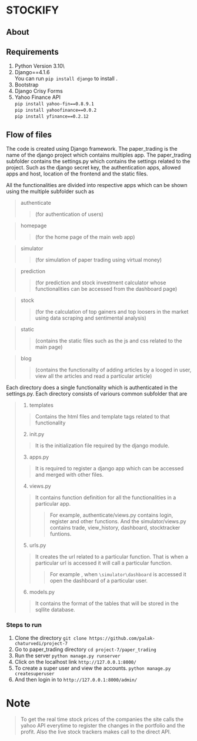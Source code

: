 # STOCKIFY

## About

## Requirements
1. Python Version 3.10\
1. Django==4.1.6\
    You can run 
```pip install django``` to install .
2. Bootstrap
3. Django Crisy Forms
4. Yahoo Finance API<br>
```pip install yahoo-fin==0.8.9.1```\
```pip install yahoofinance==0.0.2 ```\
```pip install yfinance==0.2.12```

## Flow of files
The code is created using Django framework. 
The paper_trading is the name of the django project which contains multiples app.
The paper_trading subfolder contains the settings.py which contains the settings related to the project.
Such as the django secret key, the authentication apps, allowed apps and host, location of the frontend and the static files.

All the functionalities are divided into respective apps which can be shown using the multiple subfolder such as
> authenticate 
>>(for authentication of users)

>homepage 
>>(for the home page of the main web app)

> simulator 
> >(for simulation of paper trading using virtual money)

> prediction 
> >(for prediction and stock investment calculator whose functionalities can be accessed from the dashboard page)

> stock 
>>(for the calculation of top gainers and top loosers in the market using data scraping and sentimental analysis)

> static 
>>(contains the static files such as the js and css related to the main page)

> blog 
> >(contains the functionality of adding articles by a looged in user, view all the articles and read a particular article)

Each directory does a single functionality which is authenticated in the settings.py.
Each directory consists of variours common subfolder that are
> 1. templates
>> Contains the html files and template tags related to that functionality
> 2. init.py 
>> It is the initialization file required by the django module.
> 3. apps.py
>> It is required to register a django app which can be accessed and merged with other files.
> 4. views.py
> > It contains function definition for all the functionalities in a particular app.
> >> For example, authenticate/views.py contains login, register and other functions.
And the simulator/views.py contains trade, view_history, dashboard, stocktracker funtions.
> 5. urls.py
> > It creates the url related to a particular function. That is when a particular url is accessed it will call a particular function.
> >>For example , when ```\simulator\dashboard``` is accessed it open the dashboard of a particular user.
> 6. models.py
> > It contains the format of the tables that will be stored in the sqllite database.
> 

### Steps to run 
1. Clone the directory
```git clone https://github.com/palak-chaturvedi/project-7```
2. Go to paper_trading directory
```cd project-7/paper_trading```
3. Run the server
```python manage.py runserver```
4. Click on the localhost link
```http://127.0.0.1:8000/```
5. To create a super user and view the accounts.
```python manage.py createsuperuser```
6. And then login in to
```http://127.0.0.1:8000/admin/```

# Note
>To get the real time stock prices of the companies the site calls the yahoo API everytime to register the changes in the portfolio and the profit.
Also the live stock trackers makes call to the direct API.

